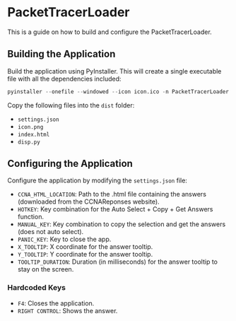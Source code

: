 
# PacketTracerLoader
This is a guide on how to build and configure the PacketTracerLoader.

## Building the Application
Build the application using PyInstaller. This will create a single executable file with all the dependencies included:
```py
pyinstaller --onefile --windowed --icon icon.ico -n PacketTracerLoader ccna.py
```
Copy the following files into the `dist` folder:
* `settings.json`
* `icon.png`
* `index.html`
* `disp.py`

## Configuring the Application
Configure the application by modifying the `settings.json` file:

* `CCNA_HTML_LOCATION`: Path to the .html file containing the answers (downloaded from the CCNAReponses website).
* `HOTKEY`: Key combination for the Auto Select + Copy + Get Answers function.
* `MANUAL_KEY`: Key combination to copy the selection and get the answers (does not auto select).
* `PANIC_KEY`: Key to close the app.
* `X_TOOLTIP`: X coordinate for the answer tooltip.
* `Y_TOOLTIP`: Y coordinate for the answer tooltip.
* `TOOLTIP_DURATION`: Duration (in milliseconds) for the answer tooltip to stay on the screen.

### Hardcoded Keys
* `F4`: Closes the application.
* `RIGHT CONTROL`: Shows the answer.
